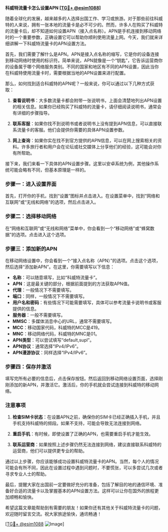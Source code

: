 **科威特流量卡怎么设置APN [[TG💪+ @esim1088](https://t.me/s/esim1088)]**

随着全球化的发展，越来越多的人选择出国工作、学习或旅游。对于那些前往科威特的人来说，拥有一张本地的流量卡是必不可少的。然而，许多人在购买了科威特的流量卡后，却不知道如何设置APN（接入点名称）。APN是手机连接到移动网络时的一个重要参数，正确设置它可以帮助你顺利使用流量上网。今天，我们就来详细讲解一下科威特流量卡的APN设置方法。

首先，我们需要了解什么是APN。APN是接入点名称的缩写，它是你的设备连接到移动网络时使用的标识符。简单来说，APN就像是一个“钥匙”，它告诉运营商你的设备属于哪个网络服务类别。不同的国家和地区有不同的APN设置，因此当你在科威特使用流量卡时，需要根据当地的APN设置来进行配置。

那么，如何找到适合科威特的APN呢？一般来说，你可以通过以下几种方式获取：

1. **查看说明书**：大多数流量卡都会附带一张说明书，上面会清楚地列出APN设置的相关信息。如果你已经购买了科威特的流量卡，请仔细阅读说明书，通常会有详细的步骤指导。

2. **联系客服**：如果你找不到说明书或者说明书上没有提到APN信息，可以直接联系流量卡的客服。他们会提供你需要的具体APN设置参数。

3. **网上查询**：如果你实在找不到官方提供的APN信息，可以在网上搜索相关的资料。许多旅行者和用户会在论坛或社交媒体上分享他们的经验，这可能会对你有所帮助。

接下来，我们来看一下具体的APN设置步骤。这里以安卓系统为例，其他操作系统可能会略有不同，但基本原理是一样的。

### 步骤一：进入设置界面

首先，打开你的手机，找到“设置”图标并点击进入。在设置菜单中，找到“网络和互联网”或“无线和网络”的选项，然后点击进入。

### 步骤二：选择移动网络

在“网络和互联网”或“无线和网络”菜单中，你会看到一个“移动网络”或“蜂窝数据”的选项。点击进入这个选项。

### 步骤三：添加新的APN

在移动网络设置中，你会看到一个“接入点名称（APN）”的选项。点击这个选项，然后选择“添加新APN”。在这里，你需要填写以下信息：

- **名称**：可以随意填写，比如“科威特流量卡”。
- **APN**：这是最关键的部分，根据前面提到的方法获取APN值。
- **代理**：一般情况下不需要填写。
- **端口**：同样，一般情况下不需要填写。
- **用户名和密码**：有些情况下可能需要填写，具体可以参考流量卡说明书或客服提供的信息。
- **服务器**：一般不需要填写。
- **MMSC**：多媒体消息中心的URL，通常不需要填写。
- **MCC**：移动国家代码，科威特的MCC是419。
- **MNC**：移动网络代码，科威特的MNC是01。
- **APN类型**：可以尝试填写“default,supl”。
- **APN协议**：通常选择“IPv4/IPv6”。
- **APN漫游协议**：同样选择“IPv4/IPv6”。

### 步骤四：保存并激活

填写完所有必要的信息后，点击保存按钮。然后返回到移动网络设置页面，选择刚刚添加的新APN，并激活它。激活后，你的手机就会尝试连接到科威特的移动网络。

### 注意事项

1. **检查SIM卡状态**：在设置APN之前，确保你的SIM卡已经正确插入手机，并且手机支持科威特的频段。如果不支持，可能会导致无法连接到网络。

2. **重启手机**：有时候，即使设置了正确的APN，也需要重启手机才能生效。

3. **联系运营商**：如果按照上述步骤仍然无法连接到网络，建议直接联系科威特的运营商，他们可以提供更专业的帮助。

通过以上步骤，你应该能够成功设置科威特流量卡的APN。当然，每个人的情况可能会有所不同，因此在设置过程中遇到问题时，不要慌张，可以多尝试几次或者寻求专业人士的帮助。

最后，提醒大家在出国前一定要做好充分的准备，包括了解目的地的通信环境、准备好合适的流量卡以及掌握基本的APN设置方法。这样可以让你在国外的旅程更加顺畅和愉快。

希望这篇文章能帮助到有需要的朋友！如果你还有其他关于科威特流量卡的问题，欢迎随时留言交流。祝大家旅途愉快，通讯畅通！

[[TG💪+ @esim1088](https://t.me/s/esim1088) ![Image](https://i.postimg.cc/4NQfJmqS/Snipaste-2025-05-13-00-14-12.png)]